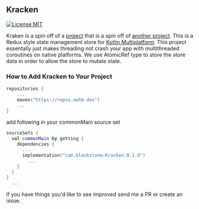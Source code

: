 ## Kracken

[![License MIT](https://img.shields.io/badge/license-MIT-blue.svg?style=flat-square)](https://github.com/ReSwift/ReSwift/blob/master/LICENSE.md)

Kraken is a spin off of a [project](https://github.com/ReSwift/ReSwift) that is a spin off of [another project](https://github.com/xorum-io/ReKamp). This is a Redux style state management store for 
[Kotlin Multiplatform](https://kotlinlang.org/docs/multiplatform.html). This project essentally just makes threading not crash
your app with multithreaded coroutines on native platforms. We use AtomicRef type 
to store the store data in order to allow the store to mutate state. 

### How to Add Kracken to Your Project

```kotlin 
repositories {
    ... 
    maven("https://repos.awhb.dev")
    ...
}
```

add following in your commonMain source set
```kotlin
sourceSets {
  val commonMain by getting {
    dependencies {
      ...
      implementation("com.blackstone:Kracken:0.1.0")
        ...
    }
  }
}
  ...
```


If you have things you'd like to see improved send me a PR or create an issue. 
